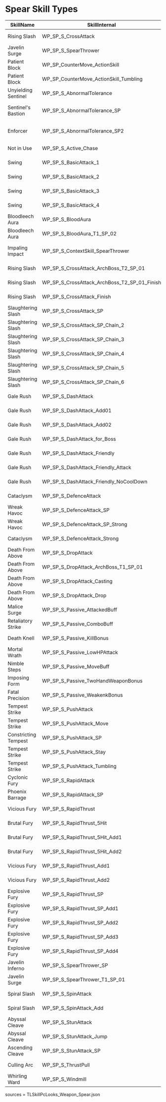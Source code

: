 # Spear Skill Types

| SkillName | SkillInternal | SkillPicture | SkillType |
| --- | --- | --- | --- |
| Rising Slash | WP_SP_S_CrossAttack | <img src='./Image/Skill/Active/S_WP_SP_CrossAttack.png style='height:75px; width:auto;'> | Melee |
| Javelin Surge | WP_SP_S_SpearThrower | <img src='./Image/Skill/Active/S_WP_SP_SpearThrower.png style='height:75px; width:auto;'> | Melee |
| Patient Block | WP_SP_CounterMove_ActionSkill | <img src='./Image/Skill/Active/S_WP_SP_DefenceAction.png style='height:75px; width:auto;'> | Melee |
| Patient Block | WP_SP_CounterMove_ActionSkill_Tumbling | <img src='./Image/Skill/Active/S_WP_SP_DefenceAction.png style='height:75px; width:auto;'> | Melee |
| Unyielding Sentinel | WP_SP_S_AbnormalTolerance | <img src='./Image/Skill/Active/S_WP_SP_AbnormalTolerance.png style='height:75px; width:auto;'> | Melee |
| Sentinel's Bastion | WP_SP_S_AbnormalTolerance_SP | <img src='./Image/Skill/Active/S_WP_SP_AbnormalTolerance_SP.png style='height:75px; width:auto;'> | Melee |
| Enforcer | WP_SP_S_AbnormalTolerance_SP2 | <img src='./Image/Skill/Active/S_WP_SP_AbnormalTolerance_SP2.png style='height:75px; width:auto;'> | Melee |
| Not in Use | WP_SP_S_Active_Chase | <img src='./Image/Skill/Active/S_WP_WA_GR_CurseSpread.png style='height:75px; width:auto;'> | Melee |
| Swing | WP_SP_S_BasicAttack_1 | <img src='./Image/Skill/Active/S_WP_SP_BasicAttack.png style='height:75px; width:auto;'> | Melee |
| Swing | WP_SP_S_BasicAttack_2 | <img src='./Image/Skill/Active/S_WP_SP_BasicAttack.png style='height:75px; width:auto;'> | Melee |
| Swing | WP_SP_S_BasicAttack_3 | <img src='./Image/Skill/Active/S_WP_SP_BasicAttack.png style='height:75px; width:auto;'> | Melee |
| Swing | WP_SP_S_BasicAttack_4 | <img src='./Image/Skill/Active/S_WP_SP_BasicAttack.png style='height:75px; width:auto;'> | Melee |
| Bloodleech Aura | WP_SP_S_BloodAura | <img src='./Image/Skill/Active/S_WP_SP_BloodAura.png style='height:75px; width:auto;'> | Melee |
| Bloodleech Aura | WP_SP_S_BloodAura_T1_SP_02 | <img src='./Image/Skill/Active/S_WP_SP_BloodAura.png style='height:75px; width:auto;'> | Melee |
| Impaling Impact | WP_SP_S_ContextSkill_SpearThrower | <img src='./Image/Skill/Active/S_WP_SP_ContextSkill_SpearThrower.png style='height:75px; width:auto;'> | Melee |
| Rising Slash | WP_SP_S_CrossAttack_ArchBoss_T2_SP_01 | <img src='./Image/Skill/Active/S_WP_SP_CrossAttack.png style='height:75px; width:auto;'> | Melee |
| Rising Slash | WP_SP_S_CrossAttack_ArchBoss_T2_SP_01_Finish | <img src='./Image/Skill/Active/S_WP_SP_CrossAttack.png style='height:75px; width:auto;'> | Melee |
| Rising Slash | WP_SP_S_CrossAttack_Finish | <img src='./Image/Skill/Active/S_WP_SP_CrossAttack.png style='height:75px; width:auto;'> | Melee |
| Slaughtering Slash | WP_SP_S_CrossAttack_SP | <img src='./Image/Skill/Active/S_WP_SP_CrossAttack_SP.png style='height:75px; width:auto;'> | Melee |
| Slaughtering Slash | WP_SP_S_CrossAttack_SP_Chain_2 | <img src='./Image/Skill/Active/S_WP_SP_CrossAttack_SP.png style='height:75px; width:auto;'> | Melee |
| Slaughtering Slash | WP_SP_S_CrossAttack_SP_Chain_3 | <img src='./Image/Skill/Active/S_WP_SP_CrossAttack_SP.png style='height:75px; width:auto;'> | Melee |
| Slaughtering Slash | WP_SP_S_CrossAttack_SP_Chain_4 | <img src='./Image/Skill/Active/S_WP_SP_CrossAttack_SP.png style='height:75px; width:auto;'> | Melee |
| Slaughtering Slash | WP_SP_S_CrossAttack_SP_Chain_5 | <img src='./Image/Skill/Active/S_WP_SP_CrossAttack_SP.png style='height:75px; width:auto;'> | Melee |
| Slaughtering Slash | WP_SP_S_CrossAttack_SP_Chain_6 | <img src='./Image/Skill/Active/S_WP_SP_CrossAttack_SP.png style='height:75px; width:auto;'> | Melee |
| Gale Rush | WP_SP_S_DashAttack | <img src='./Image/Skill/Active/S_WP_SP_DashAttack.png style='height:75px; width:auto;'> | Melee |
| Gale Rush | WP_SP_S_DashAttack_Add01 | <img src='./Image/Skill/Active/S_WP_SP_DashAttack.png style='height:75px; width:auto;'> | Melee |
| Gale Rush | WP_SP_S_DashAttack_Add02 | <img src='./Image/Skill/Active/S_WP_SP_DashAttack.png style='height:75px; width:auto;'> | Melee |
| Gale Rush | WP_SP_S_DashAttack_for_Boss | <img src='./Image/Skill/Active/S_WP_SP_DashAttack.png style='height:75px; width:auto;'> | Melee |
| Gale Rush | WP_SP_S_DashAttack_Friendly | <img src='./Image/Skill/Active/S_WP_SP_DashAttack.png style='height:75px; width:auto;'> | Melee |
| Gale Rush | WP_SP_S_DashAttack_Friendly_Attack | <img src='./Image/Skill/Active/S_WP_SP_DashAttack.png style='height:75px; width:auto;'> | Melee |
| Gale Rush | WP_SP_S_DashAttack_Friendly_NoCoolDown | <img src='./Image/Skill/Active/S_WP_SP_DashAttack.png style='height:75px; width:auto;'> | Melee |
| Cataclysm | WP_SP_S_DefenceAttack | <img src='./Image/Skill/Active/S_WP_SP_DefenceAttack.png style='height:75px; width:auto;'> | Melee |
| Wreak Havoc | WP_SP_S_DefenceAttack_SP | <img src='./Image/Skill/Active/S_WP_SP_DefenceAttack_SP.png style='height:75px; width:auto;'> | Melee |
| Wreak Havoc | WP_SP_S_DefenceAttack_SP_Strong | <img src='./Image/Skill/Active/S_WP_SP_DefenceAttack_SP.png style='height:75px; width:auto;'> | Melee |
| Cataclysm | WP_SP_S_DefenceAttack_Strong | <img src='./Image/Skill/Active/S_WP_SP_DefenceAttack.png style='height:75px; width:auto;'> | Melee |
| Death From Above | WP_SP_S_DropAttack | <img src='./Image/Skill/Active/S_WP_SP_DropAttack.png style='height:75px; width:auto;'> | Melee |
| Death From Above | WP_SP_S_DropAttack_ArchBoss_T1_SP_01 | <img src='./Image/Skill/Active/S_WP_SP_DropAttack.png style='height:75px; width:auto;'> | Melee |
| Death From Above | WP_SP_S_DropAttack_Casting | <img src='./Image/Skill/Active/S_WP_SP_DropAttack.png style='height:75px; width:auto;'> | Melee |
| Death From Above | WP_SP_S_DropAttack_Drop | <img src='./Image/Skill/Active/S_WP_SP_DropAttack.png style='height:75px; width:auto;'> | Melee |
| Malice Surge | WP_SP_S_Passive_AttackedBuff | <img src='./Image/Skill/Active/S_WP_SP_AttackedBuff.png style='height:75px; width:auto;'> | Melee |
| Retaliatory Strike | WP_SP_S_Passive_ComboBuff | <img src='./Image/Skill/Active/S_WP_SP_ComboBuff.png style='height:75px; width:auto;'> | Melee |
| Death Knell | WP_SP_S_Passive_KillBonus | <img src='./Image/Skill/Active/S_WP_SP_KillBonus.png style='height:75px; width:auto;'> | Melee |
| Mortal Wrath | WP_SP_S_Passive_LowHPAttack | <img src='./Image/Skill/Active/S_WP_SP_LowHpAttack.png style='height:75px; width:auto;'> | Melee |
| Nimble Steps | WP_SP_S_Passive_MoveBuff | <img src='./Image/Skill/Active/S_WP_SP_MoveBuff.png style='height:75px; width:auto;'> | Melee |
| Imposing Form | WP_SP_S_Passive_TwoHandWeaponBonus | <img src='./Image/Skill/Active/S_WP_SP_TwoHandWeapon.png style='height:75px; width:auto;'> | Melee |
| Fatal Precision | WP_SP_S_Passive_WeakenkBonus | <img src='./Image/Skill/Active/S_WP_SP_WeakenBonus.png style='height:75px; width:auto;'> | Melee |
| Tempest Strike | WP_SP_S_PushAttack | <img src='./Image/Skill/Active/S_WP_SP_PushAttack.png style='height:75px; width:auto;'> | Melee |
| Tempest Strike | WP_SP_S_PushAttack_Move | <img src='./Image/Skill/Active/S_WP_SP_PushAttack_SP_2.png style='height:75px; width:auto;'> | Melee |
| Constricting Tempest | WP_SP_S_PushAttack_SP | <img src='./Image/Skill/Active/S_WP_SP_PushAttack_SP_1.png style='height:75px; width:auto;'> | Melee |
| Tempest Strike | WP_SP_S_PushAttack_Stay | <img src='./Image/Skill/Active/S_WP_SP_PushAttack_SP_2.png style='height:75px; width:auto;'> | Melee |
| Tempest Strike | WP_SP_S_PushAttack_Tumbling | <img src='./Image/Skill/Active/S_WP_SP_PushAttack_SP_2.png style='height:75px; width:auto;'> | Melee |
| Cyclonic Fury | WP_SP_S_RapidAttack | <img src='./Image/Skill/Active/S_WP_SP_RapidAttack.png style='height:75px; width:auto;'> | Melee |
| Phoenix Barrage | WP_SP_S_RapidAttack_SP | <img src='./Image/Skill/Active/S_WP_SP_RapidAttack_SP.png style='height:75px; width:auto;'> | Melee |
| Vicious Fury | WP_SP_S_RapidThrust | <img src='./Image/Skill/Active/S_WP_SP_RapidThrust.png style='height:75px; width:auto;'> | Melee |
| Brutal Fury | WP_SP_S_RapidThrust_5Hit | <img src='./Image/Skill/Active/S_WP_SP_RapidThrust_SP_1.png style='height:75px; width:auto;'> | Melee |
| Brutal Fury | WP_SP_S_RapidThrust_5Hit_Add1 | <img src='./Image/Skill/Active/S_WP_SP_RapidThrust_SP_1.png style='height:75px; width:auto;'> | Melee |
| Brutal Fury | WP_SP_S_RapidThrust_5Hit_Add2 | <img src='./Image/Skill/Active/S_WP_SP_RapidThrust_SP_1.png style='height:75px; width:auto;'> | Melee |
| Vicious Fury | WP_SP_S_RapidThrust_Add1 | <img src='./Image/Skill/Active/S_WP_SP_RapidThrust.png style='height:75px; width:auto;'> | Melee |
| Vicious Fury | WP_SP_S_RapidThrust_Add2 | <img src='./Image/Skill/Active/S_WP_SP_RapidThrust.png style='height:75px; width:auto;'> | Melee |
| Explosive Fury | WP_SP_S_RapidThrust_SP | <img src='./Image/Skill/Active/S_WP_SP_RapidThrust_SP_2.png style='height:75px; width:auto;'> | Melee |
| Explosive Fury | WP_SP_S_RapidThrust_SP_Add1 | <img src='./Image/Skill/Active/S_WP_SP_RapidThrust_SP_2.png style='height:75px; width:auto;'> | Melee |
| Explosive Fury | WP_SP_S_RapidThrust_SP_Add2 | <img src='./Image/Skill/Active/S_WP_SP_RapidThrust_SP_2.png style='height:75px; width:auto;'> | Melee |
| Explosive Fury | WP_SP_S_RapidThrust_SP_Add3 | <img src='./Image/Skill/Active/S_WP_SP_RapidThrust_SP_2.png style='height:75px; width:auto;'> | Melee |
| Explosive Fury | WP_SP_S_RapidThrust_SP_Add4 | <img src='./Image/Skill/Active/S_WP_SP_RapidThrust_SP_2.png style='height:75px; width:auto;'> | Melee |
| Javelin Inferno | WP_SP_S_SpearThrower_SP | <img src='./Image/Skill/Active/S_WP_SP_SpearThrower_SP.png style='height:75px; width:auto;'> | Melee |
| Javelin Surge | WP_SP_S_SpearThrower_T1_SP_01 | <img src='./Image/Skill/Active/S_WP_SP_SpearThrower.png style='height:75px; width:auto;'> | Melee |
| Spiral Slash | WP_SP_S_SpinAttack | <img src='./Image/Skill/Active/S_WP_SP_SpinAttack.png style='height:75px; width:auto;'> | Melee |
| Spiral Slash | WP_SP_S_SpinAttack_Add | <img src='./Image/Skill/Active/S_WP_SP_SpinAttack.png style='height:75px; width:auto;'> | Melee |
| Abyssal Cleave | WP_SP_S_StunAttack | <img src='./Image/Skill/Active/S_WP_SP_StunAttack.png style='height:75px; width:auto;'> | Melee |
| Abyssal Cleave | WP_SP_S_StunAttack_Jump | <img src='./Image/Skill/Active/S_WP_SP_StunAttack_SP.png style='height:75px; width:auto;'> | Melee |
| Ascending Cleave | WP_SP_S_StunAttack_SP | <img src='./Image/Skill/Active/S_WP_SP_StunAttack_SP.png style='height:75px; width:auto;'> | Melee |
| Culling Arc | WP_SP_S_ThrustPull | <img src='./Image/Skill/Active/S_WP_SP_ThrustPull.png style='height:75px; width:auto;'> | Melee |
| Whirling Ward | WP_SP_S_Windmill | <img src='./Image/Skill/Active/S_WP_SP_Windmill.png style='height:75px; width:auto;'> | Melee |


sources = TLSkillPcLooks_Weapon_Spear.json
